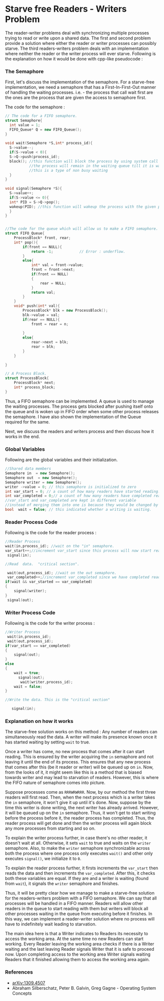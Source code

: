# Starve free Readers - Writers Problem



The reader-writer problems deal with synchronizing multiple processes trying to read or write upon a shared data. The first and second problem provide a solution where either the reader or writer processes can possibly starve. The third readers-writers problem deals with an implementation where neither the reader or the writer process will ever starve. Following is the explanation on how it would be done with cpp-like pseudocode :

### The Semaphore

First, let's discuss the implementation of the semaphore. For a starve-free implementation, we need a semaphore that has a First-In-First-Out manner of handling the waiting processes. i.e. - the process that call wait first are the ones are the process that are given the access to semaphore first. 

The code for the semaphore :

```cpp
// The code for a FIFO semaphore.
struct Semaphore{
  int value = 1;
  FIFO_Queue* Q = new FIFO_Queue();
}
    
void wait(Semaphore *S,int* process_id){
  S->value--;
  if(S->value < 0){
  S->Q->push(process_id);
  block(); //this function will block the process by using system call and will transfer it to the waiting queue
           //the process will remain in the waiting queue till it is waken up by the wakeup() system calls
           //this is a type of non busy waiting
  }
}
    
void signal(Semaphore *S){
  S->value++;
  if(S->value <= 0){
  int* PID = S->Q->pop();
  wakeup(PID); //this function will wakeup the process with the given pid using system calls
  }
}


//The code for the queue which will allow us to make a FIFO semaphore.
struct FIFO_Queue{
    ProcessBlock* front, rear;
    int* pop(){
        if(front == NULL){
            return -1;            // Error : underflow.
        }
        else{
            int* val = front->value;
            front = front->next;
            if(front == NULL)
            {
                rear = NULL;
            }
            return val;
        }
    }
    void* push(int* val){
        ProcessBlock* blk = new ProcessBlock();
        blk->value = val;
        if(rear == NULL){
            front = rear = n;
            
        }
        else{
            rear->next = blk;
            rear = blk;
        }
    }
    
}

// A Process Block.
struct ProcessBlock{
    ProcessBlock* next;
    int* process_block;
}
```


Thus, a FIFO semaphore can be implemented. A queue is used to manage the waiting processes. The process gets blocked after pushing itself onto the queue and is woken up in FIFO order when some other process releases the semaphore. I have also shown the implementation of the Queue required for the same. 

Next, we discuss the readers and writers process and then discuss how it works in the end.


###  Global Variables

Following are the global variables and their initialization.

```cpp
//Shared data members
Semaphore in  = new Semaphore();
Semaphore out  = new Semaphore();
Semaphore writer = new Semaphore();
writer ->value = 0; // this semaphore is initialized to zero
int var_start = 0; // a count of how many readers have started reading.
int var_completed = 0;// a count of how many readers have completed reading.
//var_start and var_completed are kept in different variable
//instead of merging them into one is because they would be changed by different semaphores.
bool  wait = false; // this indicated whether a writing is waiting.
```



### Reader Process Code

Following is the code for the reader process :

```cpp
//Reader Process
wait(in,process_id); //wait on the "in" semaphore.
var_start++;//increment var_start since this process will now start reading.
 signal(in);

//Read  data.  "critical section".

 wait(out,process_id); //wait on the out semaphore.
 var_completed++;//increment var_completed since we have completed reading.
if(wait && var_started == var_completed)
{
    signal(writer);
}
 signal(out);
```



### Writer Process Code

Following is the code for the writer process : 

```cpp
//Writer Process
 wait(in,process_id);
 wait(out,process_id);
if(var_start == var_completed)
{
    signal(out);
}
else
{
    wait = true;
      signal(out);
       wait(writer,process_id);
    wait = false;
}

//Write the data. This is the "critical section"

   signal(in);
```



### Explanation on how it works

The starve-free solution works on this method : Any number of readers can simultaneously read the data.  A writer will make its presence known once it has started waiting by setting `wait` to true. 

Once a writer has come, no new process that comes after it can start reading. This is ensured by the writer acquiring the `in` semaphore and not leaving it until the end of its process. This ensures that any new process that comes after this (be it reader or writer) will be queued up on `in`.  Now, from the looks of it, it might seem like this is a method that is biased towards writer and may lead to starvation of readers. However, this is where the FIFO nature of semaphore comes into picture. 

Suppose processes come as `RRRWRWRRR`. Now, by our method the first three readers will first read. Then, when the next process which is a writer takes the `in` semaphore, it won't give it up until it's done. Now, suppose by the time this writer is done writing, the next writer has already arrived. However, it will be queued up on the `in` semaphore. Thus, it won't get to start writing before the process before it, the reader process has completed. Thus, the reader process will get done and then the writer process will again block any more processes from starting and so on.

To explain the writer process further, in case there's no other reader, it doesn't wait at all. Otherwise, it sets `wait` to true and waits on the `writer` semaphore. Also, to make the `writer` semaphore synchronizable across both the process where one process only executes `wait()` and other only executes `signal()`, we initialize it to `0`.

To explain the reader process further, it firsts increments the `var_start` then reads the data and then increments the `var_completed`. After this, it checks both these variables are equal. If they are and a writer is waiting (found from `wait`), it signals the `writer` semaphore and finishes.

Thus, it will be pretty clear how we manage to make a starve-free solution for the readers-writers problem with a FIFO semaphore. We can say that all processes will be handled in a FIFO manner. Readers will allow other readers in the queue to start reading with them but writers will block all other processes waiting in the queue from executing before it finishes. In this way, we can implement a reader-writer solution where no process will have to indefinitely wait leading to starvation.


The main idea here is that a Writer indicates to Readers its necessity to access the working area. At the same time no new Readers can start working. Every Reader
leaving the working area checks if there is a Writer waiting and the last leaving Reader signals Writer that it is safe to proceed now. Upon completing access to the
working area Writer signals waiting Readers that it finished allowing them to access the working area again.
### References

- [arXiv:1309.4507](https://arxiv.org/abs/1309.4507)
- Abraham Silberschatz, Peter B. Galvin, Greg Gagne - Operating System Concepts


